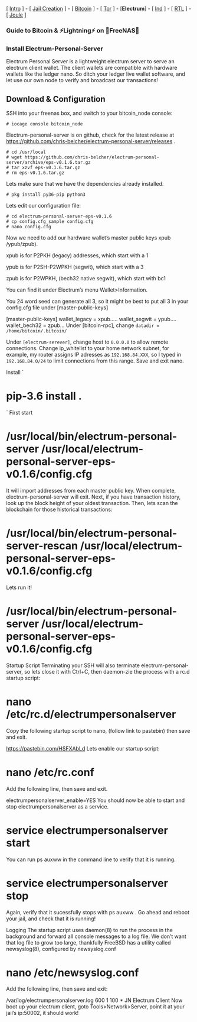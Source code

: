 [ [Intro](README.md) ] - [ [Jail Creation](freenas_1_jail_creation.md) ] - [ [Bitcoin](freenas_2_bitcoin.md) ] - [ [Tor](freenas_3_tor.md) ] - [**Electrum**] - [ [lnd](freenas_5_lnd.md) ] - [ [RTL](freenas_6_rtl.md) ] - [ [Joule](freenas_7_joule.md) ]

### Guide to ₿itcoin & ⚡Lightning️⚡ on 🦈FreeNAS🦈

### Install Electrum-Personal-Server
Electrum Personal Server is a lightweight electrum server to serve an electrum client wallet. The client wallets are compatible with hardware wallets like the ledger nano. So ditch your ledger live wallet software, and let use our own node to verify and broadcast our transactions!

## Download & Configuration
SSH into your freenas box, and switch to your bitcoin_node console:
```
# iocage console bitcoin_node
```
Electrum-personal-server is on github, check for the latest release at https://github.com/chris-belcher/electrum-personal-server/releases .
```
# cd /usr/local
# wget https://github.com/chris-belcher/electrum-personal-server/archive/eps-v0.1.6.tar.gz
# tar xzvf eps-v0.1.6.tar.gz
# rm eps-v0.1.6.tar.gz
```
Lets make sure that we have the dependencies already installed.
```
# pkg install py36-pip python3
```
Lets edit our configuration file:
```
# cd electrum-personal-server-eps-v0.1.6
# cp config.cfg_sample config.cfg
# nano config.cfg
```
Now we need to add our hardware wallet’s master public keys xpub /ypub/zpub).

xpub is for P2PKH (legacy) addresses, which start with a 1

ypub is for P2SH-P2WPKH (segwit), which start with a 3

zpub is for P2WPKH, (bech32 native segwit), which start with bc1

You can find it under Electrum’s menu Wallet>Information.

You 24 word seed can generate all 3, so it might be best to put all 3 in your config.cfg file under [master-public-keys]

[master-public-keys]
wallet_legacy = xpub.....
wallet_segwit = ypub....
wallet_bech32 = zpub...
Under [bitcoin-rpc], change `datadir = /home/bitcoin/.bitcoin/`

Under `[electrum-serever]`, change host to `0.0.0.0` to allow remote connections. Change ip_whitelist to your home network subnet, for example, my router assigns IP adresses as `192.168.84.XXX`, so I typed in `192.168.84.0/24` to limit connections from this range. Save and exit nano.

Install
`
# pip-3.6 install .
`
First start

# /usr/local/bin/electrum-personal-server /usr/local/electrum-personal-server-eps-v0.1.6/config.cfg
It will import addresses from each master public key. When complete, electrum-personal-server will exit. Next, if you have transaction history, look up the block height of your oldest transaction. Then, lets scan the blockchain for those historical transactions:

# /usr/local/bin/electrum-personal-server-rescan /usr/local/electrum-personal-server-eps-v0.1.6/config.cfg
Lets run it!

# /usr/local/bin/electrum-personal-server /usr/local/electrum-personal-server-eps-v0.1.6/config.cfg
Startup Script
Terminating your SSH will also terminate electrum-personal-server, so lets close it with Ctrl+C, then daemon-zie the process with a rc.d startup script:

# nano /etc/rc.d/electrumpersonalserver
Copy the following startup script to nano, (follow link to pastebin) then save and exit.

https://pastebin.com/HSFXAbLd
Lets enable our startup script:

# nano /etc/rc.conf
Add the following line, then save and exit.

electrumpersonalserver_enable=YES
You should now be able to start and stop electrumpersonalserver as a service.

# service electrumpersonalserver start
You can run ps auxww in the command line to verify that it is running.

# service electrumpersonalserver stop
Again, verify that it sucessfully stops with ps auxww . Go ahead and reboot your jail, and check that it is running!

Logging
The startup script uses daemon(8) to run the process in the background and forward all console messages to a log file. We don’t want that log file to grow too large, thankfully FreeBSD has a utility called newsyslog(8), configured by newsyslog.conf

# nano /etc/newsyslog.conf
Add the following line, then save and exit:

/var/log/electrumpersonalserver.log     600  1     100  *     JN
Electrum Client
Now boot up your electrum client, goto Tools>Network>Server, point it at your jail’s ip:50002, it should work!
